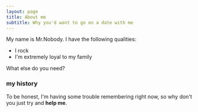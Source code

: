 ```yaml
---
layout: page
title: About me
subtitle: Why you'd want to go on a date with me
---
```


My name is Mr.Nobody. I have the following qualities:

- I rock
- I'm extremely loyal to my family

What else do you need?

### my history

To be honest, I'm having some trouble remembering right now, so why don't you just try and **help me**.
